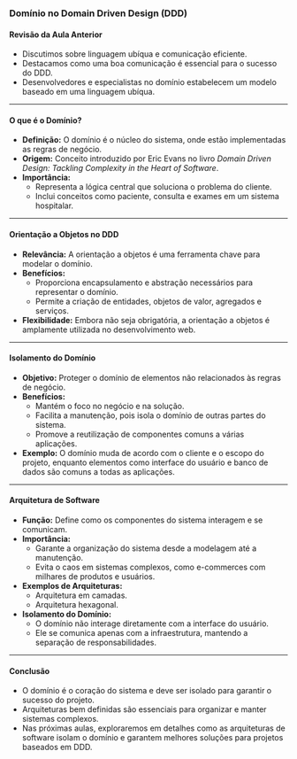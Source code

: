 ### Domínio no Domain Driven Design (DDD)

#### Revisão da Aula Anterior

- Discutimos sobre linguagem ubíqua e comunicação eficiente.
- Destacamos como uma boa comunicação é essencial para o sucesso do DDD.
- Desenvolvedores e especialistas no domínio estabelecem um modelo baseado em uma linguagem ubíqua.

---

#### O que é o Domínio?

- **Definição:** O domínio é o núcleo do sistema, onde estão implementadas as regras de negócio.
- **Origem:** Conceito introduzido por Eric Evans no livro _Domain Driven Design: Tackling Complexity in the Heart of Software_.
- **Importância:**
  - Representa a lógica central que soluciona o problema do cliente.
  - Inclui conceitos como paciente, consulta e exames em um sistema hospitalar.

---

#### Orientação a Objetos no DDD

- **Relevância:** A orientação a objetos é uma ferramenta chave para modelar o domínio.
- **Benefícios:**
  - Proporciona encapsulamento e abstração necessários para representar o domínio.
  - Permite a criação de entidades, objetos de valor, agregados e serviços.
- **Flexibilidade:** Embora não seja obrigatória, a orientação a objetos é amplamente utilizada no desenvolvimento web.

---

#### Isolamento do Domínio

- **Objetivo:** Proteger o domínio de elementos não relacionados às regras de negócio.
- **Benefícios:**
  - Mantém o foco no negócio e na solução.
  - Facilita a manutenção, pois isola o domínio de outras partes do sistema.
  - Promove a reutilização de componentes comuns a várias aplicações.
- **Exemplo:** O domínio muda de acordo com o cliente e o escopo do projeto, enquanto elementos como interface do usuário e banco de dados são comuns a todas as aplicações.

---

#### Arquitetura de Software

- **Função:** Define como os componentes do sistema interagem e se comunicam.
- **Importância:**
  - Garante a organização do sistema desde a modelagem até a manutenção.
  - Evita o caos em sistemas complexos, como e-commerces com milhares de produtos e usuários.
- **Exemplos de Arquiteturas:**
  - Arquitetura em camadas.
  - Arquitetura hexagonal.
- **Isolamento do Domínio:**
  - O domínio não interage diretamente com a interface do usuário.
  - Ele se comunica apenas com a infraestrutura, mantendo a separação de responsabilidades.

---

#### Conclusão

- O domínio é o coração do sistema e deve ser isolado para garantir o sucesso do projeto.
- Arquiteturas bem definidas são essenciais para organizar e manter sistemas complexos.
- Nas próximas aulas, exploraremos em detalhes como as arquiteturas de software isolam o domínio e garantem melhores soluções para projetos baseados em DDD.
